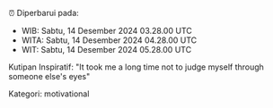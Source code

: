⏰ Diperbarui pada:
- WIB: Sabtu, 14 Desember 2024 03.28.00 UTC
- WITA: Sabtu, 14 Desember 2024 04.28.00 UTC
- WIT: Sabtu, 14 Desember 2024 05.28.00 UTC

Kutipan Inspiratif:
"It took me a long time not to judge myself through someone else's eyes"


Kategori: motivational

